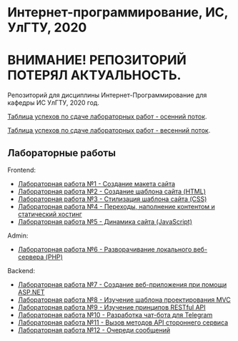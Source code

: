 # Интернет-программирование, ИС, УлГТУ, 2020

# ВНИМАНИЕ! РЕПОЗИТОРИЙ ПОТЕРЯЛ АКТУАЛЬНОСТЬ.

Репозиторий для дисциплины Интернет-Программирование для кафедры ИС УлГТУ, 2020 год.

[Таблица успехов по сдаче лабораторных работ - осенний поток](https://docs.google.com/spreadsheets/d/1IgE7feO2G-fuOSE0tf47a-g8q41qks3eyOcB56LiJ-0/edit?usp=sharing).

[Таблица успехов по сдаче лабораторных работ - весенний поток](https://docs.google.com/spreadsheets/d/1gzfj2KaYCqk-ET1lRtM9mynphdr3NwsrKPAKMYCKEVc/edit?usp=sharing).

## Лабораторные работы

Frontend:

* [Лабораторная работа №1 - Создание макета сайта](/lw01/README.md)
* [Лабораторная работа №2 - Создание шаблона сайта (HTML)](/lw02/README.md)
* [Лабораторная работа №3 - Стилизация шаблона сайта (CSS)](/lw03/README.md)
* [Лабораторная работа №4 - Переходы, наполнение контентом и статический хостинг](/lw04/README.md)
* [Лабораторная работа №5 - Динамика сайта (JavaScript)](/lw05/README.md)

Admin:

* [Лабораторная работа №6 - Разворачивание локального веб-сервера (PHP)](/lw06/README.md)

Backend:

* [Лабораторная работа №7 - Создание веб-приложения при помощи ASP.NET](/lw07/README.md)
* [Лабораторная работа №8 - Изучение шаблона проектирования MVC](/lw08/README.md)
* [Лабораторная работа №9 - Изучение принципов RESTful API](/lw09/README.md)
* [Лабораторная работа №10 - Разработка чат-бота для Telegram](/lw10/README.md)
* [Лабораторная работа №11 - Вызов методов API стороннего сервиса](/lw11/README.md)
* [Лабораторная работа №12 - Очереди сообщений](/lw12/README.md)
